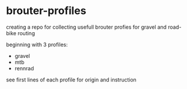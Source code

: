 # brouter-profiles
creating a repo for collecting usefull brouter profies for gravel and road-bike routing

beginning with 3 profiles:
- gravel
- mtb
- rennrad

see first lines of each profile for origin and instruction
